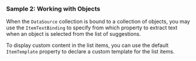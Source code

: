 ### Sample 2: Working with Objects

When the `DataSource` collection is bound to a collection of objects, you may use the `ItemTextBinding` to specify from which property to extract text when an object is selected from the list of suggestions.

To display custom content in the list items, you can use the default `ItemTemplate` property to declare a custom template for the list items.